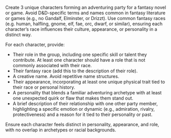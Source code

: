 Create 3 unique characters forming an adventuring party for a fantasy novel or game. Avoid D&D-specific terms and names common in fantasy literature or games (e.g., no Gandalf, Elminster, or Drizzt). Use common fantasy races (e.g. human, halfling, gnome, elf, fae, orc, dwarf, or similar), ensuring each character’s race influences their culture, appearance, or personality in a distinct way.

For each character, provide:

* Their role in the group, including one specific skill or talent they contribute. At least one character should have a role that is not commonly associated with their race.
* Their fantasy race (add this to the description of their role).
* A creative name. Avoid repetitive name structures.
* Their appearance, incorporating at least one unique physical trait tied to their race or personal history.
* A personality that blends a familiar adventuring archetype with at least one unexpected quirk or flaw that makes them stand out.
* A brief description of their relationship with one other party member, highlighting a specific emotion or dynamic (e.g., admiration, rivalry, protectiveness) and a reason for it tied to their personality or past.

Ensure each character feels distinct in personality, appearance, and role, with no overlap in archetypes or racial backgrounds.
